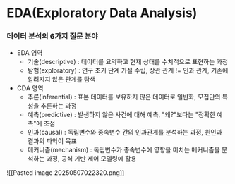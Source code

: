 # EDA(Exploratory Data Analysis)

### 데이터 분석의 6가지 질문 분야
- EDA 영역
	- 기술(descriptive) : 데이터를 요약하고 현재 상태를 수치적으로 표현하는 과정
	- 탐험(exploratory) : 연구 초기 단계 가설 수립, 상관 관계 != 인과 관계, 기존에 알려지지 않은 관계를 탐색
- CDA 영역
	- 추론(inferential) : 표본 데이터를 보유하지 않은 데이터로 일반화, 모집단의 특성을 추론하는 과정
	- 예측(predictive) : 발생하지 않은 사건에 대해 예측, "왜?"보다는 "정확한 예측"에 초점
	- 인과(causal) : 독립변수와 종속변수 간의 인과관계를 분석하는 과정, 원인과 결과의 파악이 목표
	- 메커니즘(mechanism) : 독립변수가 종속변수에 영향을 미치는 메커니즘을 분석하는 과정, 공식 기반 제어 모델링에 활용

![[Pasted image 20250507022320.png]]